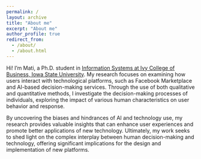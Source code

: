 ```yaml
---
permalink: /
layout: archive
title: "About me"
excerpt: "About me"
author_profile: true
redirect_from: 
  - /about/
  - /about.html
---
```


Hi! I’m Mati, a Ph.D. student in [Information Systems at Ivy College of Business, Iowa State University](https://www.ivybusiness.iastate.edu/directory/mati/). My research focuses on examining how users interact with technological platforms, such as Facebook Marketplace and AI-based decision-making services. Through the use of both qualitative and quantitative methods, I investigate the decision-making processes of individuals, exploring the impact of various human characteristics on user behavior and response.

By uncovering the biases and hindrances of AI and technology use, my research provides valuable insights that can enhance user experiences and promote better applications of new technology. Ultimately, my work seeks to shed light on the complex interplay between human decision-making and technology, offering significant implications for the design and implementation of new platforms.
